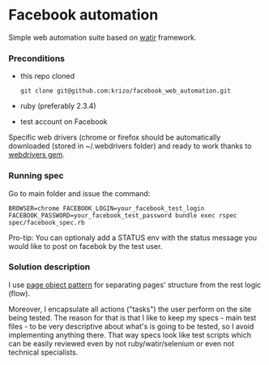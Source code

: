 # Facebook automation

Simple web automation suite based on [watir](http://watir.com/) framework.

### Preconditions
- this repo cloned

  `git clone git@github.com:krizo/facebook_web_automation.git`
  
- ruby (preferably 2.3.4)
- test account on Facebook

Specific web drivers (chrome or firefox should be automatically downloaded (stored in ~/.webdrivers folder) and ready to work thanks to [webdrivers gem](https://github.com/titusfortner/webdrivers).

### Running spec
Go to main folder and issue the command:

`BROWSER=chrome FACEBOOK_LOGIN=your_facebook_test_login FACEBOOK_PASSWORD=your_facebook_test_password bundle exec rspec spec/facebook_spec.rb`

Pro-tip: You can optionaly add a STATUS env with the status message you would like to post on facebok by the test user.


### Solution description

I use [page object pattern](https://www.sitepoint.com/model-web-pages-with-the-page-object-pattern/) for separating
pages' structure from the rest logic (flow).

Moreover, I encapsulate all actions ("tasks") the user perform on the site being tested.
The reason for that is that I like to keep my specs - main test files - to be very descriptive
about what's is going to be tested, so I avoid implementing anything there.
That way specs look like test scripts which can be easily reviewed even by
not ruby/watir/selenium or even not technical specialists.
